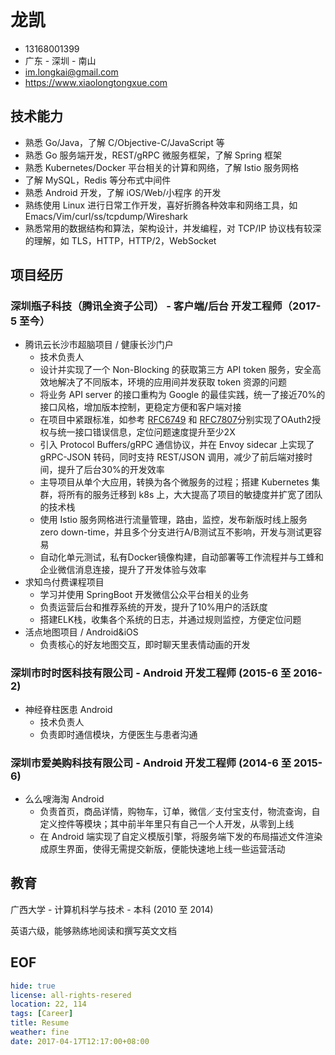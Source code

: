 
# 龙凯

-   13168001399
-   广东 - 深圳 - 南山
-   im.longkai@gmail.com
-   <https://www.xiaolongtongxue.com>

## 技术能力

-   熟悉 Go/Java，了解 C/Objective-C/JavaScript 等
-   熟悉 Go 服务端开发，REST/gRPC 微服务框架，了解 Spring 框架
-   熟悉 Kubernetes/Docker 平台相关的计算和网络，了解 Istio 服务网格
-   了解 MySQL，Redis 等分布式中间件
-   熟悉 Android 开发，了解 iOS/Web/小程序 的开发
-   熟练使用 Linux 进行日常工作开发，喜好折腾各种效率和网络工具，如 Emacs/Vim/curl/ss/tcpdump/Wireshark
-   熟悉常用的数据结构和算法，架构设计，并发编程，对 TCP/IP 协议栈有较深的理解，如 TLS，HTTP，HTTP/2，WebSocket

## 项目经历

### 深圳瓶子科技（腾讯全资子公司） - 客户端/后台 开发工程师（2017-5 至今）

-   腾讯云长沙市超脑项目 / 健康长沙门户
    -   技术负责人
    -   设计并实现了一个 Non-Blocking 的获取第三方 API token 服务，安全高效地解决了不同版本，环境的应用间并发获取 token 资源的问题
    -   将业务 API server 的接口重构为 Google 的最佳实践，统一了接近70%的接口风格，增加版本控制，更稳定方便和客户端对接
    -   在项目中紧跟标准，如参考 [RFC6749](https://tools.ietf.org/html/rfc6749) 和 [RFC7807](https://tools.ietf.org/html/rfc7807)分别实现了OAuth2授权与统一接口错误信息，定位问题速度提升至少2X
    -   引入 Protocol Buffers/gRPC 通信协议，并在 Envoy sidecar 上实现了 gRPC-JSON 转码，同时支持 REST/JSON 调用，减少了前后端对接时间，提升了后台30%的开发效率
    -   主导项目从单个大应用，转换为各个微服务的过程；搭建 Kubernetes 集群，将所有的服务迁移到 k8s 上，大大提高了项目的敏捷度并扩宽了团队的技术栈
    -   使用 Istio 服务网格进行流量管理，路由，监控，发布新版时线上服务 zero down-time，并且多个分支进行A/B测试互不影响，开发与测试更容易
    -   自动化单元测试，私有Docker镜像构建，自动部署等工作流程并与工蜂和企业微信消息连接，提升了开发体验与效率
-   求知鸟付费课程项目
    -   学习并使用 SpringBoot 开发微信公众平台相关的业务
    -   负责运营后台和推荐系统的开发，提升了10%用户的活跃度
    -   搭建ELK栈，收集各个系统的日志，并通过规则监控，方便定位问题
-   活点地图项目 / Android&iOS
    -   负责核心的好友地图交互，即时聊天里表情动画的开发

### 深圳市时时医科技有限公司 - Android 开发工程师 (2015-6 至 2016-2)

-   神经脊柱医患 Android
    -   技术负责人
    -   负责即时通信模块，方便医生与患者沟通

### 深圳市爱美购科技有限公司 - Android 开发工程师 (2014-6 至 2015-6)

-   么么嗖海淘 Android
    -   负责首页，商品详情，购物车，订单，微信／支付宝支付，物流查询，自定义控件等模块；其中前半年里只有自己一个人开发，从零到上线
    -   在 Android 端实现了自定义模版引擎，将服务端下发的布局描述文件渲染成原生界面，使得无需提交新版，便能快速地上线一些运营活动

## 教育

广西大学 - 计算机科学与技术 - 本科 (2010 至 2014)

英语六级，能够熟练地阅读和撰写英文文档

## EOF

```yaml
hide: true
license: all-rights-resered
location: 22, 114
tags: [Career]
title: Resume
weather: fine
date: 2017-04-17T12:17:00+08:00
```

